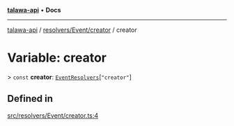 [**talawa-api**](../../../../README.md) • **Docs**

***

[talawa-api](../../../../modules.md) / [resolvers/Event/creator](../README.md) / creator

# Variable: creator

\> `const` **creator**: [`EventResolvers`](../../../../types/generatedGraphQLTypes/type-aliases/EventResolvers.md)\[`"creator"`\]

## Defined in

[src/resolvers/Event/creator.ts:4](https://github.com/PalisadoesFoundation/talawa-api/blob/2f8fb6988cd34004fbbf76550c8eef691b861a19/src/resolvers/Event/creator.ts#L4)
